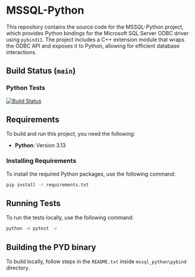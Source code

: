 # MSSQL-Python

This repository contains the source code for the MSSQL-Python project, which provides Python bindings for the Microsoft SQL Server ODBC driver using `pybind11`. The project includes a C++ extension module that wraps the ODBC API and exposes it to Python, allowing for efficient database interactions.

## Build Status (`main`)

### Python Tests
[![Build Status](https://sqlclientdrivers.visualstudio.com/mssql-python/_apis/build/status%2FPython%20Tests?branchName=main)](https://sqlclientdrivers.visualstudio.com/mssql-python/_build/latest?definitionId=2024&branchName=main)

## Requirements

To build and run this project, you need the following:

- **Python**: Version 3.13

### Installing Requirements

To install the required Python packages, use the following command:

```sh
pip install -r requirements.txt
```

## Running Tests

To run the tests locally, use the following command:

```sh
python -m pytest -v
```

## Building the PYD binary

To build locally, follow steps in the `README.txt` inside `mssql_python\pybind` directory.
